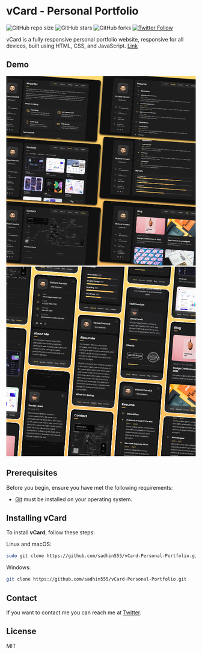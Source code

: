 # vCard - Personal Portfolio

![GitHub repo size](https://img.shields.io/github/repo-size/sadhin555/vCard-Personal-Portfolio)
![GitHub stars](https://img.shields.io/github/stars/sadhin555/vCard-Personal-Portfolio?style=social)
![GitHub forks](https://img.shields.io/github/forks/sadhin555/vCard-Personal-Portfolio?style=social)
[![Twitter Follow](https://img.shields.io/twitter/follow/sadhin555_?style=social)](https://twitter.com/intent/follow?screen_name=sadhin555_)

vCard is a fully responsive personal portfolio website, responsive for all devices, built using HTML, CSS, and JavaScript. [Link](https://github.com/sadhin555/vCard-Personal-Portfolio)

## Demo 
![vCard Desktop Demo](./website-demo-image/desktop.png "Desktop Demo")
![vCard Mobile Demo](./website-demo-image/mobile.png "Mobile Demo")

## Prerequisites

Before you begin, ensure you have met the following requirements:

* [Git](https://git-scm.com/downloads "Download Git") must be installed on your operating system.

## Installing vCard

To install **vCard**, follow these steps:

Linux and macOS:

```bash
sudo git clone https://github.com/sadhin555/vCard-Personal-Portfolio.git
```

Windows:

```bash
git clone https://github.com/sadhin555/vCard-Personal-Portfolio.git
```

## Contact

If you want to contact me you can reach me at [Twitter](https://www.twitter.com/sadhin555).

## License

MIT
